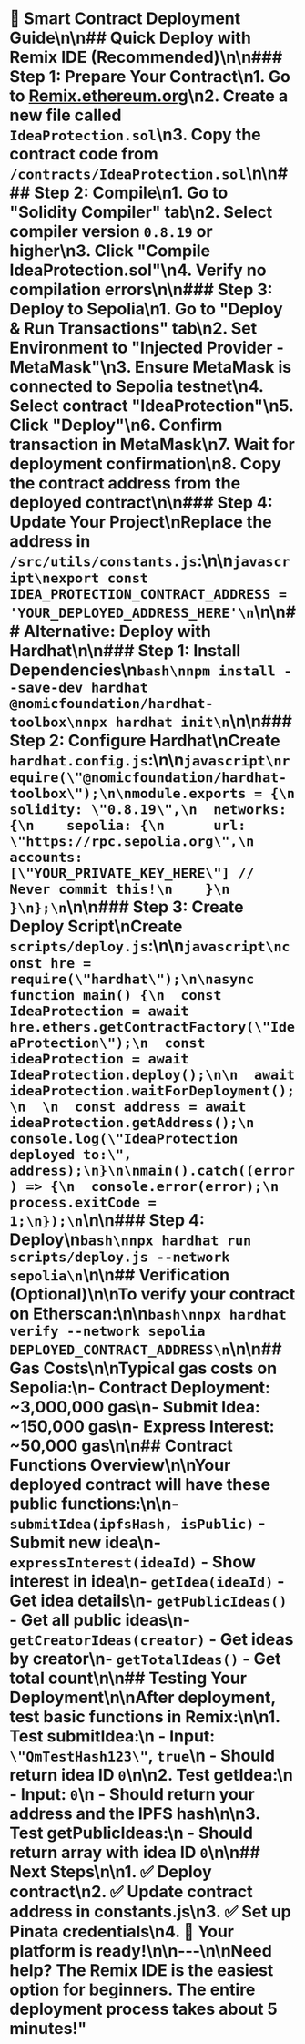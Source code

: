 # 🚀 Smart Contract Deployment Guide\n\n## Quick Deploy with Remix IDE (Recommended)\n\n### Step 1: Prepare Your Contract\n1. Go to [Remix.ethereum.org](https://remix.ethereum.org/)\n2. Create a new file called `IdeaProtection.sol`\n3. Copy the contract code from `/contracts/IdeaProtection.sol`\n\n### Step 2: Compile\n1. Go to \"Solidity Compiler\" tab\n2. Select compiler version `0.8.19` or higher\n3. Click \"Compile IdeaProtection.sol\"\n4. Verify no compilation errors\n\n### Step 3: Deploy to Sepolia\n1. Go to \"Deploy & Run Transactions\" tab\n2. Set Environment to \"Injected Provider - MetaMask\"\n3. Ensure MetaMask is connected to Sepolia testnet\n4. Select contract \"IdeaProtection\"\n5. Click \"Deploy\"\n6. Confirm transaction in MetaMask\n7. Wait for deployment confirmation\n8. **Copy the contract address** from the deployed contract\n\n### Step 4: Update Your Project\nReplace the address in `/src/utils/constants.js`:\n\n```javascript\nexport const IDEA_PROTECTION_CONTRACT_ADDRESS = 'YOUR_DEPLOYED_ADDRESS_HERE'\n```\n\n## Alternative: Deploy with Hardhat\n\n### Step 1: Install Dependencies\n```bash\nnpm install --save-dev hardhat @nomicfoundation/hardhat-toolbox\nnpx hardhat init\n```\n\n### Step 2: Configure Hardhat\nCreate `hardhat.config.js`:\n\n```javascript\nrequire(\"@nomicfoundation/hardhat-toolbox\");\n\nmodule.exports = {\n  solidity: \"0.8.19\",\n  networks: {\n    sepolia: {\n      url: \"https://rpc.sepolia.org\",\n      accounts: [\"YOUR_PRIVATE_KEY_HERE\"] // Never commit this!\n    }\n  }\n};\n```\n\n### Step 3: Create Deploy Script\nCreate `scripts/deploy.js`:\n\n```javascript\nconst hre = require(\"hardhat\");\n\nasync function main() {\n  const IdeaProtection = await hre.ethers.getContractFactory(\"IdeaProtection\");\n  const ideaProtection = await IdeaProtection.deploy();\n\n  await ideaProtection.waitForDeployment();\n  \n  const address = await ideaProtection.getAddress();\n  console.log(\"IdeaProtection deployed to:\", address);\n}\n\nmain().catch((error) => {\n  console.error(error);\n  process.exitCode = 1;\n});\n```\n\n### Step 4: Deploy\n```bash\nnpx hardhat run scripts/deploy.js --network sepolia\n```\n\n## Verification (Optional)\n\nTo verify your contract on Etherscan:\n\n```bash\nnpx hardhat verify --network sepolia DEPLOYED_CONTRACT_ADDRESS\n```\n\n## Gas Costs\n\nTypical gas costs on Sepolia:\n- **Contract Deployment**: ~3,000,000 gas\n- **Submit Idea**: ~150,000 gas\n- **Express Interest**: ~50,000 gas\n\n## Contract Functions Overview\n\nYour deployed contract will have these public functions:\n\n- `submitIdea(ipfsHash, isPublic)` - Submit new idea\n- `expressInterest(ideaId)` - Show interest in idea\n- `getIdea(ideaId)` - Get idea details\n- `getPublicIdeas()` - Get all public ideas\n- `getCreatorIdeas(creator)` - Get ideas by creator\n- `getTotalIdeas()` - Get total count\n\n## Testing Your Deployment\n\nAfter deployment, test basic functions in Remix:\n\n1. **Test submitIdea**:\n   - Input: `\"QmTestHash123\"`, `true`\n   - Should return idea ID `0`\n\n2. **Test getIdea**:\n   - Input: `0`\n   - Should return your address and the IPFS hash\n\n3. **Test getPublicIdeas**:\n   - Should return array with idea ID `0`\n\n## Next Steps\n\n1. ✅ Deploy contract\n2. ✅ Update contract address in constants.js\n3. ✅ Set up Pinata credentials\n4. 🚀 Your platform is ready!\n\n---\n\n**Need help?** The Remix IDE is the easiest option for beginners. The entire deployment process takes about 5 minutes!"